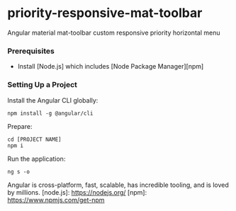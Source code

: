 # priority-responsive-mat-toolbar
Angular material mat-toolbar custom responsive priority horizontal menu

### Prerequisites

- Install [Node.js] which includes [Node Package Manager][npm]

### Setting Up a Project

Install the Angular CLI globally:

```
npm install -g @angular/cli
```

Prepare:

```
cd [PROJECT NAME]
npm i
```

Run the application:

```
ng s -o
```

Angular is cross-platform, fast, scalable, has incredible tooling, and is loved by millions.
[node.js]: https://nodejs.org/
[npm]: https://www.npmjs.com/get-npm
